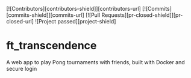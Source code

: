 [![Contributors][contributors-shield]][contributors-url]
[![Commits][commits-shield]][commits-url]
[![Pull Requests][pr-closed-shield]][pr-closed-url]
![Project passed][project-shield]


# ft_transcendence
A web app to play Pong tournaments with friends, built with Docker and secure login

